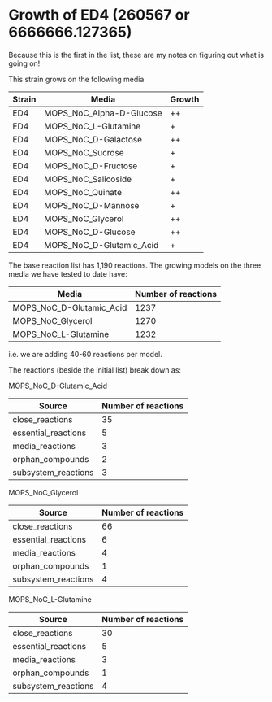 # Growth of ED4 (260567 or 6666666.127365)

Because this is the first in the list, these are my notes on figuring out what is going on!

This strain grows on the following media

Strain | Media | Growth
--- | --- | ---
ED4 | MOPS_NoC_Alpha-D-Glucose | ++
ED4 | MOPS_NoC_L-Glutamine | +
ED4 | MOPS_NoC_D-Galactose | ++
ED4 | MOPS_NoC_Sucrose | +
ED4 | MOPS_NoC_D-Fructose | +
ED4 | MOPS_NoC_Salicoside | +
ED4 | MOPS_NoC_Quinate | ++
ED4 | MOPS_NoC_D-Mannose | +
ED4 | MOPS_NoC_Glycerol | ++
ED4 | MOPS_NoC_D-Glucose | ++
ED4 | MOPS_NoC_D-Glutamic_Acid | +

The base reaction list has 1,190 reactions. The growing models on the three media we have tested to date have:

Media | Number of reactions
--- | ---
MOPS_NoC_D-Glutamic_Acid | 1237
MOPS_NoC_Glycerol | 1270
MOPS_NoC_L-Glutamine | 1232

i.e. we are adding 40-60 reactions per model.

The reactions (beside the initial list) break down as:

MOPS_NoC_D-Glutamic_Acid

Source | Number of reactions
--- | --- 
close_reactions | 35
essential_reactions | 5
media_reactions | 3
orphan_compounds | 2
subsystem_reactions | 3

MOPS_NoC_Glycerol

Source | Number of reactions
--- | --- 
close_reactions | 66
essential_reactions | 6
media_reactions | 4
orphan_compounds | 1
subsystem_reactions | 4

MOPS_NoC_L-Glutamine

Source | Number of reactions
--- | --- 
close_reactions | 30
essential_reactions | 5
media_reactions | 3
orphan_compounds | 1
subsystem_reactions | 4

